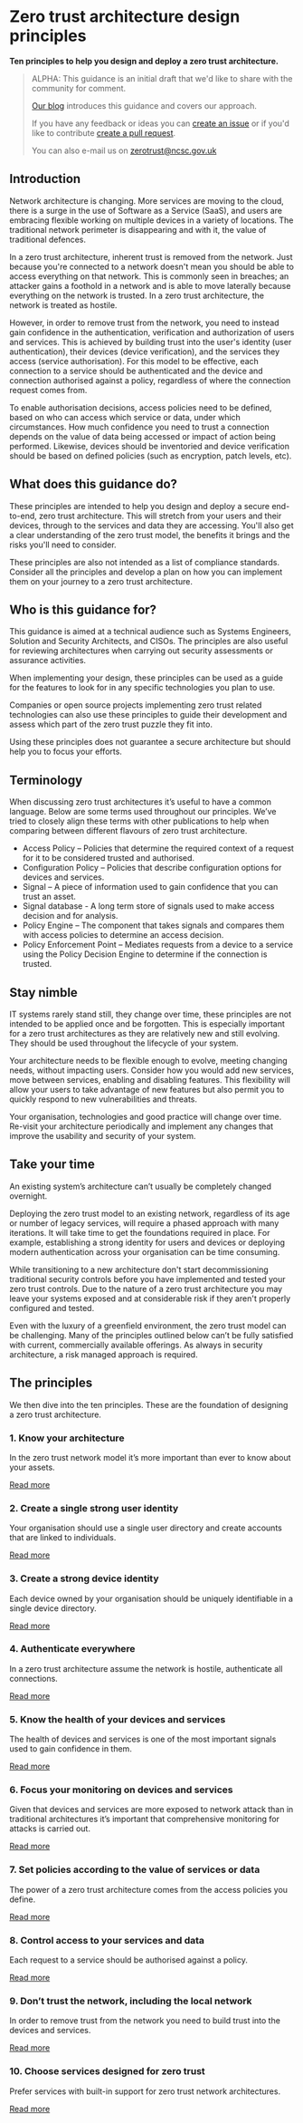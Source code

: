 # Zero trust architecture design principles

**Ten principles to help you design and deploy a zero trust architecture.**

>
> ALPHA: This guidance is an initial draft that we'd like to share with the community for comment.
>
> [Our blog](https://www.ncsc.gov.uk/blog-post/zero-trust-architecture-design-principles) introduces this guidance and covers our approach.
>
> If you have any feedback or ideas you can [create an issue](https://help.github.com/en/github/managing-your-work-on-github/creating-an-issue) or if you'd like to contribute [create a pull request](https://help.github.com/en/github/collaborating-with-issues-and-pull-requests/creating-a-pull-request).
>
> You can also e-mail us on zerotrust@ncsc.gov.uk
>

## Introduction
Network architecture is changing. More services are moving to the cloud, there is a surge in the use of Software as a Service (SaaS), and users are embracing flexible working on multiple devices in a variety of locations. The traditional network perimeter is disappearing and with it, the value of traditional defences.

In a zero trust architecture, inherent trust is removed from the network. Just because you're connected to a network doesn't mean you should be able to access everything on that network. This is commonly seen in breaches; an attacker gains a foothold in a network and is able to move laterally because everything on the network is trusted. In a zero trust architecture, the network is treated as hostile.

However, in order to remove trust from the network, you need to instead gain confidence in the authentication, verification and authorization of users and services. This is achieved by building trust into the user's identity (user authentication), their devices (device verification), and the services they access (service authorisation). For this model to be effective, each connection to a service should be authenticated and the device and connection authorised against a policy, regardless of where the connection request comes from. 

To enable authorisation decisions, access policies need to be defined, based on who can access which service or data, under which circumstances. How much confidence you need to trust a connection depends on the value of data being accessed or impact of action being performed. Likewise, devices should be inventoried and device verification should be based on defined policies (such as encryption, patch levels, etc).

## What does this guidance do?
These principles are intended to help you design and deploy a secure end-to-end, zero trust architecture. This will stretch from your users and their devices, through to the services and data they are accessing. You'll also get a clear understanding of the zero trust model, the benefits it brings and the risks you'll need to consider.

These principles are also not intended as a list of compliance standards. Consider all the principles and develop a plan on how you can implement them on your journey to a zero trust architecture.

## Who is this guidance for?
This guidance is aimed at a technical audience such as Systems Engineers, Solution and Security Architects, and CISOs. The principles are also useful for reviewing architectures when carrying out security assessments or assurance activities.

When implementing your design, these principles can be used as a guide for the features to look for in any specific technologies you plan to use.

Companies or open source projects implementing zero trust related technologies can also use these principles to guide their development and assess which part of the zero trust puzzle they fit into.

Using these principles does not guarantee a secure architecture but should help you to focus your efforts.

## Terminology
When discussing zero trust architectures it’s useful to have a common language. Below are some terms used throughout our principles. We’ve tried to closely align these terms with other publications to help when comparing between different flavours of zero trust architecture. 

* Access Policy – Policies that determine the required context of a request for it to be considered trusted and authorised.
* Configuration Policy – Policies that describe configuration options for devices and services.
* Signal – A piece of information used to gain confidence that you can trust an asset.
* Signal database - A long term store of signals used to make access decision and for analysis.
* Policy Engine – The component that takes signals and compares them with access policies to determine an access decision.
* Policy Enforcement Point – Mediates requests from a device to a service using the Policy Decision Engine to determine if the connection is trusted.

## Stay nimble
IT systems rarely stand still, they change over time, these principles are not intended to be applied once and be forgotten. This is especially important for a zero trust architectures as they are relatively new and still evolving. They should be used throughout the lifecycle of your system.

Your architecture needs to be flexible enough to evolve, meeting changing needs, without impacting users. Consider how you would add new services, move between services, enabling and disabling features. This flexibility will allow your users to take advantage of new features but also permit you to quickly respond to new vulnerabilities and threats.

Your organisation, technologies and good practice will change over time. Re-visit your architecture periodically and implement any changes that improve the usability and security of your system.

## Take your time
An existing system’s architecture can’t usually be completely changed overnight.

Deploying the zero trust model to an existing network, regardless of its age or number of legacy services, will require a phased approach with many iterations. It will take time to get the foundations required in place. For example, establishing a strong identity for users and devices or deploying modern authentication across your organisation can be time consuming.

While transitioning to a new architecture don't start decommissioning traditional security controls before you have implemented and tested your zero trust controls. Due to the nature of a zero trust architecture you may leave your systems exposed and at considerable risk if they aren't properly configured and tested.

Even with the luxury of a greenfield environment, the zero trust model can be challenging. Many of the principles outlined below can’t be fully satisfied with current, commercially available offerings. As always in security architecture, a risk managed approach is required.

## The principles

We then dive into the ten principles. These are the foundation of designing a zero trust architecture.

### 1. Know your architecture
In the zero trust network model it’s more important than ever to know about your assets.

[Read more](01-know-your-architecture.md)

### 2. Create a single strong user identity
Your organisation should use a single user directory and create accounts that are linked to individuals.

[Read more](02-create-a-single-strong-user-identity.md)

### 3. Create a strong device identity
Each device owned by your organisation should be uniquely identifiable in a single device directory.

[Read more](03-create-a-strong-device-identity.md)

### 4. Authenticate everywhere
In a zero trust architecture assume the network is hostile, authenticate all connections.

[Read more](04-authenticate-everywhere.md)

### 5. Know the health of your devices and services
The health of devices and services is one of the most important signals used to gain confidence in them.

[Read more](05-know-the-health-of-your-devices-and-services.md)

### 6. Focus your monitoring on devices and services
Given that devices and services are more exposed to network attack than in traditional architectures it’s important that comprehensive monitoring for attacks is carried out.

[Read more](06-focus-your-monitoring-on-devices-and-services.md)

### 7. Set policies according to the value of services or data
The power of a zero trust architecture comes from the access policies you define.

[Read more](07-set-policies-according-to-the-value-of-the-service-or-data.md)

### 8. Control access to your services and data
Each request to a service should be authorised against a policy.

[Read more](08-control-access-to-your-services-and-data.md)

### 9. Don’t trust the network, including the local network
In order to remove trust from the network you need to build trust into the devices and services.

[Read more](09-dont-trust-the-network.md)

### 10. Choose services designed for zero trust

Prefer services with built-in support for zero trust network architectures.

[Read more](10-choose-services-designed-for-zero-trust.md)
